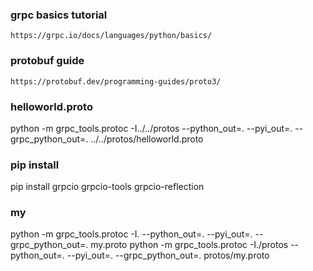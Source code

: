 ### grpc basics tutorial

`https://grpc.io/docs/languages/python/basics/`

### protobuf guide

`https://protobuf.dev/programming-guides/proto3/`

### helloworld.proto

python -m grpc_tools.protoc -I../../protos --python_out=. --pyi_out=. --grpc_python_out=. ../../protos/helloworld.proto

### pip install

pip install grpcio grpcio-tools grpcio-reflection

### my

python -m grpc_tools.protoc -I. --python_out=. --pyi_out=. --grpc_python_out=. my.proto
python -m grpc_tools.protoc -I./protos --python_out=. --pyi_out=. --grpc_python_out=. protos/my.proto
